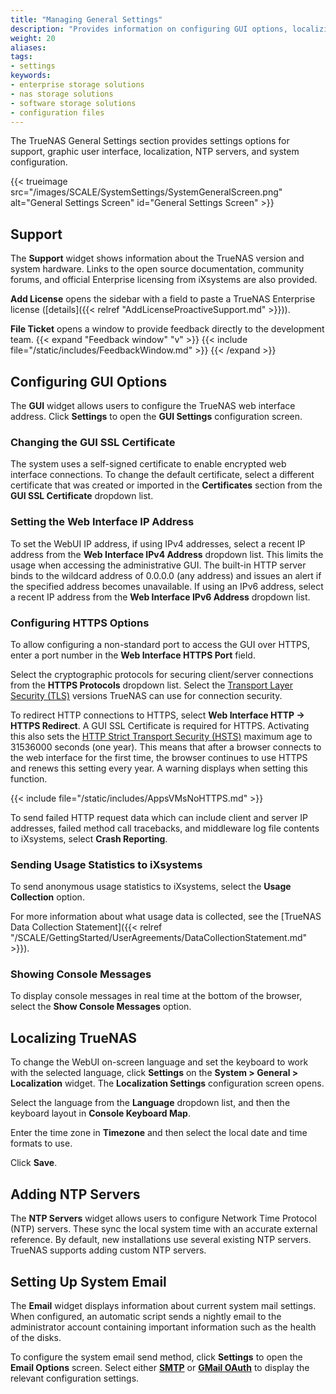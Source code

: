 ```yaml
---
title: "Managing General Settings"
description: "Provides information on configuring GUI options, localizing TrueNAS to your region and language, and adding NTP servers."
weight: 20
aliases:
tags:
- settings
keywords:
- enterprise storage solutions
- nas storage solutions
- software storage solutions
- configuration files
---
```


The TrueNAS General Settings section provides settings options for support, graphic user interface, localization, NTP servers, and system configuration.

{{< trueimage src="/images/SCALE/SystemSettings/SystemGeneralScreen.png" alt="General Settings Screen" id="General Settings Screen" >}}

## Support

The **Support** widget shows information about the TrueNAS version and system hardware.
Links to the open source documentation, community forums, and official Enterprise licensing from iXsystems are also provided.

**Add License** opens the sidebar with a field to paste a TrueNAS Enterprise license ([details]({{< relref "AddLicenseProactiveSupport.md" >}})).

**File Ticket** opens a window to provide feedback directly to the development team.
{{< expand "Feedback window" "v" >}}
{{< include file="/static/includes/FeedbackWindow.md" >}}
{{< /expand >}}

## Configuring GUI Options

The **GUI** widget allows users to configure the TrueNAS web interface address. Click **Settings** to open the **GUI Settings** configuration screen.

### Changing the GUI SSL Certificate

The system uses a self-signed certificate to enable encrypted web interface connections. To change the default certificate, select a different certificate that was created or imported in the **Certificates** section from the **GUI SSL Certificate** dropdown list.

### Setting the Web Interface IP Address

To set the WebUI IP address, if using IPv4 addresses, select a recent IP address from the **Web Interface IPv4 Address** dropdown list. This limits the usage when accessing the administrative GUI. The built-in HTTP server binds to the wildcard address of 0.0.0.0 (any address) and issues an alert if the specified address becomes unavailable. If using an IPv6 address, select a recent IP address from the **Web Interface IPv6 Address** dropdown list.

### Configuring HTTPS Options

To allow configuring a non-standard port to access the GUI over HTTPS, enter a port number in the **Web Interface HTTPS Port** field.

Select the cryptographic protocols for securing client/server connections from the **HTTPS Protocols** dropdown list. Select the [Transport Layer Security (TLS)](https://en.wikipedia.org/wiki/Transport_Layer_Security) versions TrueNAS can use for connection security.

To redirect HTTP connections to HTTPS, select **Web Interface HTTP -> HTTPS Redirect**. A GUI SSL Certificate is required for HTTPS.
Activating this also sets the [HTTP Strict Transport Security (HSTS)](https://en.wikipedia.org/wiki/HTTP_Strict_Transport_Security) maximum age to 31536000 seconds (one year).
This means that after a browser connects to the web interface for the first time, the browser continues to use HTTPS and renews this setting every year.
A warning displays when setting this function.

{{< include file="/static/includes/AppsVMsNoHTTPS.md" >}}

To send failed HTTP request data which can include client and server IP addresses, failed method call tracebacks, and middleware log file contents to iXsystems, select **Crash Reporting**.

### Sending Usage Statistics to iXsystems
To send anonymous usage statistics to iXsystems, select the **Usage Collection** option.

For more information about what usage data is collected, see the [TrueNAS Data Collection Statement]({{< relref "/SCALE/GettingStarted/UserAgreements/DataCollectionStatement.md" >}}).

### Showing Console Messages
To display console messages in real time at the bottom of the browser, select the **Show Console Messages** option.

## Localizing TrueNAS

To change the WebUI on-screen language and set the keyboard to work with the selected language, click **Settings** on the **System > General > Localization** widget. The **Localization Settings** configuration screen opens.

Select the language from the **Language** dropdown list, and then the keyboard layout in **Console Keyboard Map**.

Enter the time zone in **Timezone** and then select the local date and time formats to use.

Click **Save**.

## Adding NTP Servers

The **NTP Servers** widget allows users to configure Network Time Protocol (NTP) servers.
These sync the local system time with an accurate external reference.
By default, new installations use several existing NTP servers. TrueNAS supports adding custom NTP servers.

## Setting Up System Email

The **Email** widget displays information about current system mail settings.
When configured, an automatic script sends a nightly email to the administrator account containing important information such as the health of the disks.

To configure the system email send method, click **Settings** to open the **Email Options** screen.
Select either [**SMTP**](#smtp) or [**GMail OAuth**](#gmail-oauth) to display the relevant configuration settings.
